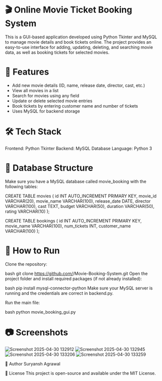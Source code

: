 # 🎬 Online Movie Ticket Booking System
This is a GUI-based application developed using Python Tkinter and MySQL to manage movie details and book tickets online. The project provides an easy-to-use interface for adding, updating, deleting, and searching movie data, as well as booking tickets for selected movies.

# 📌 Features
- Add new movie details (ID, name, release date, director, cast, etc.)
- View all movies in a list
- Search for movies using any field
- Update or delete selected movie entries
- Book tickets by entering customer name and number of tickets
- Uses MySQL for backend storage

# 🛠️ Tech Stack
Frontend: Python Tkinter
Backend: MySQL Database
Language: Python 3

# 💾 Database Structure
Make sure you have a MySQL database called movie_booking with the following tables:

CREATE TABLE movies (
    id INT AUTO_INCREMENT PRIMARY KEY,
    movie_id VARCHAR(20),
    movie_name VARCHAR(100),
    release_date DATE,
    director VARCHAR(100),
    cast TEXT,
    budget VARCHAR(50),
    duration VARCHAR(50),
    rating VARCHAR(10)
);

CREATE TABLE bookings (
    id INT AUTO_INCREMENT PRIMARY KEY,
    movie_name VARCHAR(100),
    num_tickets INT,
    customer_name VARCHAR(100)
);
# 🚀 How to Run
Clone the repository:

bash
git clone https://github.com/<your-username>/Movie-Booking-System.git
Open the project folder and install required packages (if not already installed):

bash
pip install mysql-connector-python
Make sure your MySQL server is running and the credentials are correct in backend.py.

Run the main file:

bash
python movie_booking_gui.py

# 📷 Screenshots
![Screenshot 2025-04-30 132912](https://github.com/user-attachments/assets/8ee5f24c-eb44-4f28-b441-2b95703744d6)
![Screenshot 2025-04-30 132945](https://github.com/user-attachments/assets/9787083e-f0b1-4621-a5ba-350d461f7182)
![Screenshot 2025-04-30 133206](https://github.com/user-attachments/assets/dd3bd988-3066-4904-96b6-4ba4fba63e1d)
![Screenshot 2025-04-30 133259](https://github.com/user-attachments/assets/8c679ab9-dd64-467c-b3af-4e0c1242bbcf)


👤 Author
Suryansh Agrawal

📄 License
This project is open-source and available under the MIT License.
